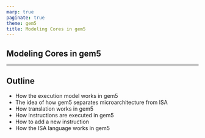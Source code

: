 ```yaml
---
marp: true
paginate: true
theme: gem5
title: Modeling Cores in gem5
---
```


<!-- _class: title -->

## Modeling Cores in gem5

---

## Outline

- How the execution model works in gem5
- The idea of how gem5 separates microarchitecture from ISA
- How translation works in gem5
- How instructions are executed in gem5
- How to add a new instruction
- How the ISA language works in gem5
